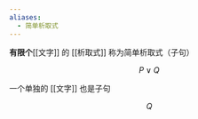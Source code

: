 ```yaml
---
aliases:
  - 简单析取式
---
```


**有限个**[[文字]] 的 [[析取式]] 称为简单析取式（子句）

$$
P \vee Q 
$$

一个单独的 [[文字]] 也是子句

$$
Q
$$
